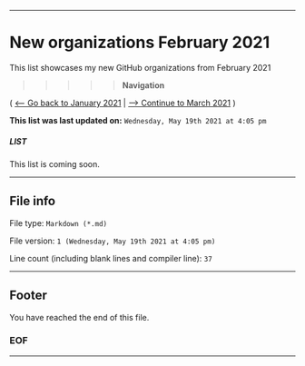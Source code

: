 
***

# New organizations February 2021

This list showcases my new GitHub organizations from February 2021

> > > > > **Navigation**

( [<-- Go back to January 2021](/NewOrgs/2021/January/README.md) | [ --> Continue to March 2021](/NewOrgs/2021/March/README.md) )

**This list was last updated on:** `Wednesday, May 19th 2021 at 4:05 pm`

##### LIST

This list is coming soon.

***

## File info

File type: `Markdown (*.md)`

File version: `1 (Wednesday, May 19th 2021 at 4:05 pm)`

Line count (including blank lines and compiler line): `37`

***

## Footer

You have reached the end of this file.

### EOF

***
